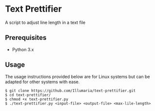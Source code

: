# Text Prettifier
A script to adjust line length in a text file

## Prerequisites

* Python 3.x

## Usage

The usage instructions provided below are for Linux systems but can be adapted for other systems with ease.

```
$ git clone https://github.com/Illumaria/text-prettifier.git
$ cd text-prettifier/
$ chmod +x text-prettifier.py
$ ./text-prettifier.py <input-file> <output-file> <max-lile-length>
```
